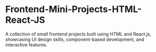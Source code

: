 # Frontend-Mini-Projects-HTML-React-JS
A collection of small frontend projects built using HTML and React.js, showcasing UI design skills, component-based development, and interactive features.

